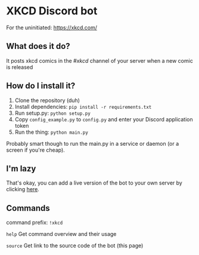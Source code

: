 # XKCD Discord bot
For the uninitiated: https://xkcd.com/
## What does it do?
It posts xkcd comics in the *#xkcd* channel of your server when a new comic is released

## How do I install it?
1. Clone the repository (duh)
2. Install dependencies: `pip install -r requirements.txt`
2. Run setup.py: `python setup.py`
3. Copy `config_example.py` to `config.py` and enter your Discord application token
4. Run the thing: `python main.py`

Probably smart though to run the main.py in a service or daemon (or a screen if you're cheap).

## I'm lazy
That's okay, you can add a live version of the bot to your own server by clicking [here](https://discord.com/api/oauth2/authorize?client_id=839927624327495701&permissions=2064&scope=bot).

## Commands
command prefix: `!xkcd `

`help` Get command overview and their usage

`source` Get link to the source code of the bot (this page)